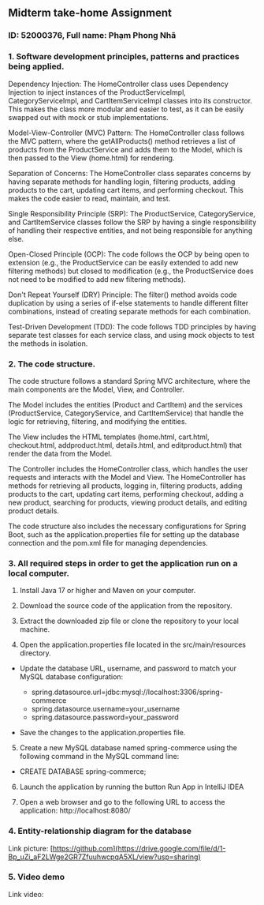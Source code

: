 ## Midterm take-home Assignment
### ID: 52000376, Full name: Phạm Phong Nhã
### 1. Software development principles, patterns and practices being applied.
Dependency Injection: The HomeController class uses Dependency Injection to inject instances of the ProductServiceImpl, CategoryServiceImpl, and CartItemServiceImpl classes into its constructor. This makes the class more modular and easier to test, as it can be easily swapped out with mock or stub implementations.

Model-View-Controller (MVC) Pattern: The HomeController class follows the MVC pattern, where the getAllProducts() method retrieves a list of products from the ProductService and adds them to the Model, which is then passed to the View (home.html) for rendering.

Separation of Concerns: The HomeController class separates concerns by having separate methods for handling login, filtering products, adding products to the cart, updating cart items, and performing checkout. This makes the code easier to read, maintain, and test.

Single Responsibility Principle (SRP): The ProductService, CategoryService, and CartItemService classes follow the SRP by having a single responsibility of handling their respective entities, and not being responsible for anything else.

Open-Closed Principle (OCP): The code follows the OCP by being open to extension (e.g., the ProductService can be easily extended to add new filtering methods) but closed to modification (e.g., the ProductService does not need to be modified to add new filtering methods).

Don't Repeat Yourself (DRY) Principle: The filter() method avoids code duplication by using a series of if-else statements to handle different filter combinations, instead of creating separate methods for each combination.

Test-Driven Development (TDD): The code follows TDD principles by having separate test classes for each service class, and using mock objects to test the methods in isolation.

### 2. The code structure.
The code structure follows a standard Spring MVC architecture, where the main components are the Model, View, and Controller.

The Model includes the entities (Product and CartItem) and the services (ProductService, CategoryService, and CartItemService) that handle the logic for retrieving, filtering, and modifying the entities.

The View includes the HTML templates (home.html, cart.html, checkout.html, addproduct.html, details.html, and editproduct.html) that render the data from the Model.

The Controller includes the HomeController class, which handles the user requests and interacts with the Model and View. The HomeController has methods for retrieving all products, logging in, filtering products, adding products to the cart, updating cart items, performing checkout, adding a new product, searching for products, viewing product details, and editing product details.

The code structure also includes the necessary configurations for Spring Boot, such as the application.properties file for setting up the database connection and the pom.xml file for managing dependencies.

### 3. All required steps in order to get the application run on a local computer.
1. Install Java 17 or higher and Maven on your computer.

2. Download the source code of the application from the repository.

3. Extract the downloaded zip file or clone the repository to your local machine.

4. Open the application.properties file located in the src/main/resources directory.

  - Update the database URL, username, and password to match your MySQL database configuration:

    - spring.datasource.url=jdbc:mysql://localhost:3306/spring-commerce
    - spring.datasource.username=your_username
    - spring.datasource.password=your_password
  - Save the changes to the application.properties file.

5. Create a new MySQL database named spring-commerce using the following command in the MySQL command line:

  - CREATE DATABASE spring-commerce;
6. Launch the application by running the button Run App in IntelliJ IDEA

7. Open a web browser and go to the following URL to access the application:
http://localhost:8080/

### 4. Entity-relationship diagram for the database
Link picture: [https://github.com](https://drive.google.com/file/d/1-Bp_uZi_aF2LWge2GR7ZfuuhwcpqA5XL/view?usp=sharing)

### 5. Video demo 
Link video: 

